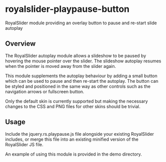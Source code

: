 royalslider-playpause-button
============================

RoyalSlider module providing an overlay button to pause and re-start slide autoplay

Overview
--------

The RoyalSlider autoplay module allows a slideshow to be paused by hovering the mouse pointer over the slider.
The slideshow autoplay resumes when the pointer is moved away from the slider again.

This module supplements the autoplay behaviour by adding a small button which can be used to pause and then re-start
the autoplay. The button can be styled and positioned in the same way as other controls such as the navigation arrows
or fullscreen button.

Only the default skin is currently supported but making the necessary changes to the CSS and PNG
files for other skins should be trivial.

Usage
-----

Include the jquery.rs.playpause.js file alongside your existing RoyalSlider includes, or merge this file into an existing
minified version of the RoyalSlider JS file.

An example of using this module is provided in the demo directory.

